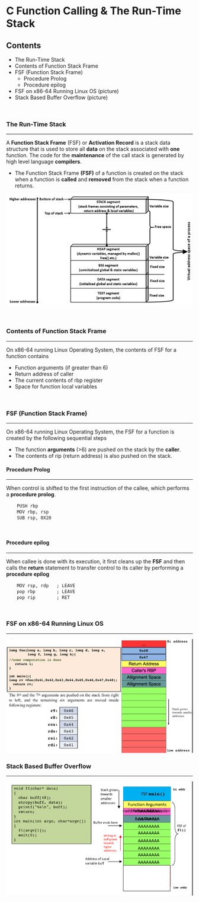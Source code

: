 # C Function Calling & The Run-Time Stack

## Contents

- The Run-Time Stack
- Contents of Function Stack Frame
- FSF (Function Stack Frame)
  - Procedure Prolog
  - Procedure epilog
- FSF on x86-64 Running Linux OS (picture)
- Stack Based Buffer Overflow (picture)

<br>

### The Run-Time Stack
---

A **Function Stack Frame** (FSF) or **Activation Record** is a stack data structure that
is used to store all **data** on the stack associated with **one** function. The code for the
**maintenance** of the call stack is generated by high level language **compilers**.

- The Function Stack Frame **(FSF)** of a function is created on
the stack when a function is **called** and **removed** from the stack
when a function returns.

![Stack](../img/stack.jpg)

<br>

### Contents of Function Stack Frame
---

On x86-64 running Linux Operating System, the
contents of FSF for a function contains

- Function arguments (if greater than 6)
- Return address of caller
- The current contents of rbp register
- Space for function local variables

<br>

### FSF (Function Stack Frame)
---

On x86-64 running Linux Operating System, the FSF for
a function is created by the following sequential steps

- The function **arguments** (>6) are pushed on the stack
by the **caller**.
- The contents of rip (return address) is also pushed
on the stack.

#### Procedure Prolog
---

When control is shifted to the first instruction of the
callee, which performs a **procedure prolog**.

```
    PUSH rbp
    MOV rbp, rsp
    SUB rsp, 0X20
```

<br>

#### Procedure epilog
---

When callee is done with its execution, it first cleans up
the **FSF** and then calls the **return** statement to transfer
control to its caller by performing a **procedure epilog**

```
    MOV rsp, rdp   ; LEAVE
    pop rbp        ; LEAVE
    pop rip        ; RET
```

<br>

### FSF on x86-64 Running Linux OS
---

![FSF](../img/fsf.png)

### Stack Based Buffer Overflow
---

![FSF](../img/bufferoverflow.png)
